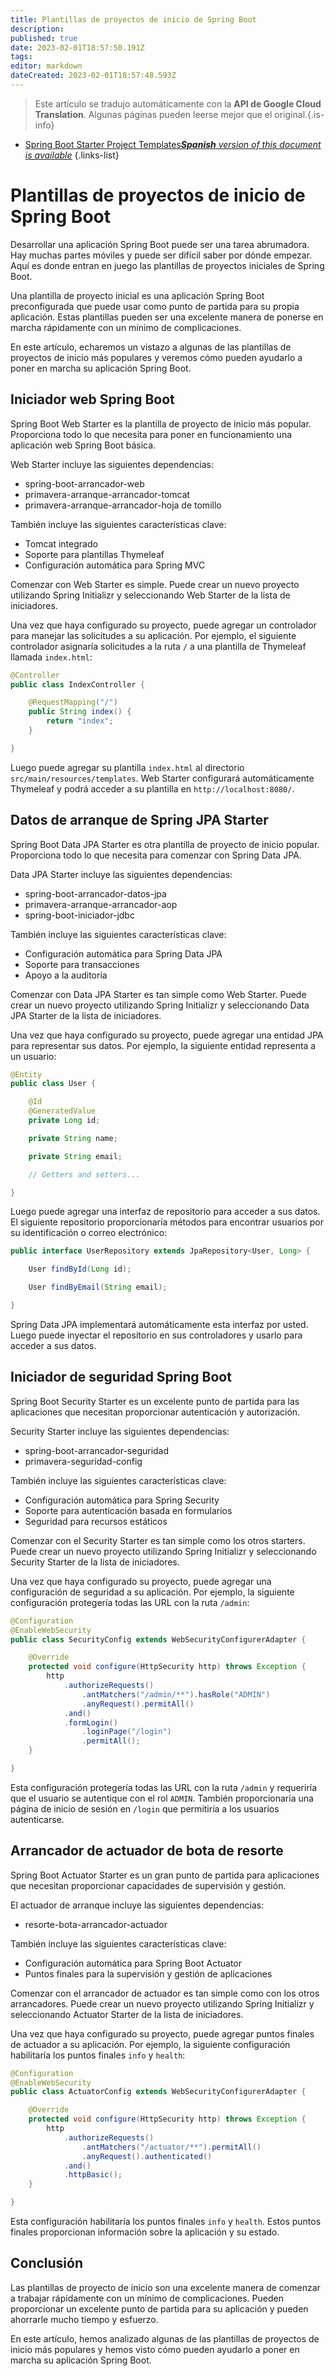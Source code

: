 ```yaml
---
title: Plantillas de proyectos de inicio de Spring Boot
description: 
published: true
date: 2023-02-01T18:57:50.191Z
tags: 
editor: markdown
dateCreated: 2023-02-01T18:57:48.593Z
---
```


> Este artículo se tradujo automáticamente con la **API de Google Cloud Translation**.
Algunas páginas pueden leerse mejor que el original.{.is-info}

- [Spring Boot Starter Project Templates***Spanish** version of this document is available*](/es/Knowledge-base/Spring-Boot/spring-boot-starter-project-templates)
{.links-list}


# Plantillas de proyectos de inicio de Spring Boot

Desarrollar una aplicación Spring Boot puede ser una tarea abrumadora. Hay muchas partes móviles y puede ser difícil saber por dónde empezar. Aquí es donde entran en juego las plantillas de proyectos iniciales de Spring Boot.

Una plantilla de proyecto inicial es una aplicación Spring Boot preconfigurada que puede usar como punto de partida para su propia aplicación. Estas plantillas pueden ser una excelente manera de ponerse en marcha rápidamente con un mínimo de complicaciones.

En este artículo, echaremos un vistazo a algunas de las plantillas de proyectos de inicio más populares y veremos cómo pueden ayudarlo a poner en marcha su aplicación Spring Boot.

## Iniciador web Spring Boot

Spring Boot Web Starter es la plantilla de proyecto de inicio más popular. Proporciona todo lo que necesita para poner en funcionamiento una aplicación web Spring Boot básica.

Web Starter incluye las siguientes dependencias:

- spring-boot-arrancador-web
- primavera-arranque-arrancador-tomcat
- primavera-arranque-arrancador-hoja de tomillo

También incluye las siguientes características clave:

- Tomcat integrado
- Soporte para plantillas Thymeleaf
- Configuración automática para Spring MVC

Comenzar con Web Starter es simple. Puede crear un nuevo proyecto utilizando Spring Initializr y seleccionando Web Starter de la lista de iniciadores.

Una vez que haya configurado su proyecto, puede agregar un controlador para manejar las solicitudes a su aplicación. Por ejemplo, el siguiente controlador asignaría solicitudes a la ruta `/` a una plantilla de Thymeleaf llamada `index.html`:

```java
@Controller
public class IndexController {

    @RequestMapping("/")
    public String index() {
        return "index";
    }

}
```

Luego puede agregar su plantilla `index.html` al directorio `src/main/resources/templates`. Web Starter configurará automáticamente Thymeleaf y podrá acceder a su plantilla en `http://localhost:8080/`.

## Datos de arranque de Spring JPA Starter

Spring Boot Data JPA Starter es otra plantilla de proyecto de inicio popular. Proporciona todo lo que necesita para comenzar con Spring Data JPA.

Data JPA Starter incluye las siguientes dependencias:

- spring-boot-arrancador-datos-jpa
- primavera-arranque-arrancador-aop
- spring-boot-iniciador-jdbc

También incluye las siguientes características clave:

- Configuración automática para Spring Data JPA
- Soporte para transacciones
- Apoyo a la auditoría

Comenzar con Data JPA Starter es tan simple como Web Starter. Puede crear un nuevo proyecto utilizando Spring Initializr y seleccionando Data JPA Starter de la lista de iniciadores.

Una vez que haya configurado su proyecto, puede agregar una entidad JPA para representar sus datos. Por ejemplo, la siguiente entidad representa a un usuario:

```java
@Entity
public class User {

    @Id
    @GeneratedValue
    private Long id;

    private String name;

    private String email;

    // Getters and setters...

}
```

Luego puede agregar una interfaz de repositorio para acceder a sus datos. El siguiente repositorio proporcionaría métodos para encontrar usuarios por su identificación o correo electrónico:

```java
public interface UserRepository extends JpaRepository<User, Long> {

    User findById(Long id);

    User findByEmail(String email);

}
```

Spring Data JPA implementará automáticamente esta interfaz por usted. Luego puede inyectar el repositorio en sus controladores y usarlo para acceder a sus datos.

## Iniciador de seguridad Spring Boot

Spring Boot Security Starter es un excelente punto de partida para las aplicaciones que necesitan proporcionar autenticación y autorización.

Security Starter incluye las siguientes dependencias:

- spring-boot-arrancador-seguridad
- primavera-seguridad-config

También incluye las siguientes características clave:

- Configuración automática para Spring Security
- Soporte para autenticación basada en formularios
- Seguridad para recursos estáticos

Comenzar con el Security Starter es tan simple como los otros starters. Puede crear un nuevo proyecto utilizando Spring Initializr y seleccionando Security Starter de la lista de iniciadores.

Una vez que haya configurado su proyecto, puede agregar una configuración de seguridad a su aplicación. Por ejemplo, la siguiente configuración protegería todas las URL con la ruta `/admin`:

```java
@Configuration
@EnableWebSecurity
public class SecurityConfig extends WebSecurityConfigurerAdapter {

    @Override
    protected void configure(HttpSecurity http) throws Exception {
        http
            .authorizeRequests()
                .antMatchers("/admin/**").hasRole("ADMIN")
                .anyRequest().permitAll()
            .and()
            .formLogin()
                .loginPage("/login")
                .permitAll();
    }

}
```

Esta configuración protegería todas las URL con la ruta `/admin` y requeriría que el usuario se autentique con el rol `ADMIN`. También proporcionaría una página de inicio de sesión en `/login` que permitiría a los usuarios autenticarse.

## Arrancador de actuador de bota de resorte

Spring Boot Actuator Starter es un gran punto de partida para aplicaciones que necesitan proporcionar capacidades de supervisión y gestión.

El actuador de arranque incluye las siguientes dependencias:

- resorte-bota-arrancador-actuador

También incluye las siguientes características clave:

- Configuración automática para Spring Boot Actuator
- Puntos finales para la supervisión y gestión de aplicaciones

Comenzar con el arrancador de actuador es tan simple como con los otros arrancadores. Puede crear un nuevo proyecto utilizando Spring Initializr y seleccionando Actuator Starter de la lista de iniciadores.

Una vez que haya configurado su proyecto, puede agregar puntos finales de actuador a su aplicación. Por ejemplo, la siguiente configuración habilitaría los puntos finales `info` y `health`:

```java
@Configuration
@EnableWebSecurity
public class ActuatorConfig extends WebSecurityConfigurerAdapter {

    @Override
    protected void configure(HttpSecurity http) throws Exception {
        http
            .authorizeRequests()
                .antMatchers("/actuator/**").permitAll()
                .anyRequest().authenticated()
            .and()
            .httpBasic();
    }

}
```

Esta configuración habilitaría los puntos finales `info` y `health`. Estos puntos finales proporcionan información sobre la aplicación y su estado.

## Conclusión

Las plantillas de proyecto de inicio son una excelente manera de comenzar a trabajar rápidamente con un mínimo de complicaciones. Pueden proporcionar un excelente punto de partida para su aplicación y pueden ahorrarle mucho tiempo y esfuerzo.

En este artículo, hemos analizado algunas de las plantillas de proyectos de inicio más populares y hemos visto cómo pueden ayudarlo a poner en marcha su aplicación Spring Boot.